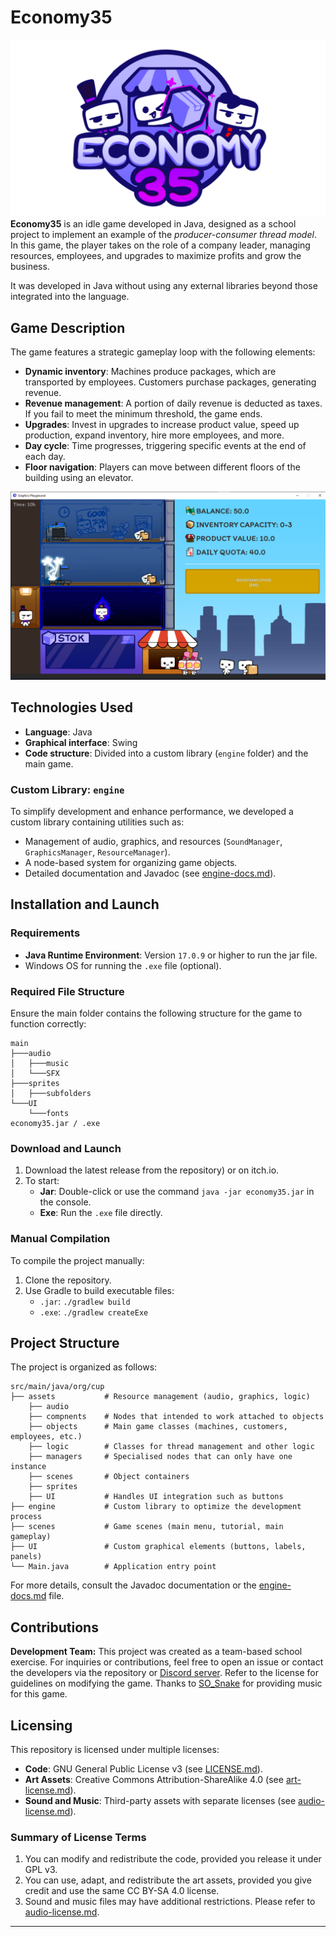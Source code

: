 # Economy35
![Banner](./github/banner.png)
**Economy35** is an idle game developed in Java, designed as a school project to implement an example of the *producer-consumer thread model*. In this game, the player takes on the role of a company leader, managing resources, employees, and upgrades to maximize profits and grow the business.

It was developed in Java without using any external libraries beyond those integrated into the language.

## Game Description

The game features a strategic gameplay loop with the following elements:

- **Dynamic inventory**: Machines produce packages, which are transported by employees. Customers purchase packages, generating revenue.
- **Revenue management**: A portion of daily revenue is deducted as taxes. If you fail to meet the minimum threshold, the game ends.
- **Upgrades**: Invest in upgrades to increase product value, speed up production, expand inventory, hire more employees, and more.
- **Day cycle**: Time progresses, triggering specific events at the end of each day.
- **Floor navigation**: Players can move between different floors of the building using an elevator.

![Example](./github/example-1.png)

## Technologies Used

- **Language**: Java
- **Graphical interface**: Swing
- **Code structure**: Divided into a custom library (`engine` folder) and the main game.

### Custom Library: `engine`

To simplify development and enhance performance, we developed a custom library containing utilities such as:

- Management of audio, graphics, and resources (`SoundManager`, `GraphicsManager`, `ResourceManager`).
- A node-based system for organizing game objects.
- Detailed documentation and Javadoc (see [engine-docs.md](./engine-docs.md)).

## Installation and Launch

### Requirements

- **Java Runtime Environment**: Version `17.0.9` or higher to run the jar file.
- Windows OS for running the `.exe` file (optional).

### Required File Structure

Ensure the main folder contains the following structure for the game to function correctly:

```
main
├───audio
│   ├───music
│   └───SFX
├───sprites
│   ├───subfolders
└───UI
    └───fonts
economy35.jar / .exe

```

### Download and Launch

1. Download the latest release from the repository) or on itch.io.
2. To start:
    - **Jar**: Double-click or use the command `java -jar economy35.jar` in the console.
    - **Exe**: Run the `.exe` file directly.

### Manual Compilation

To compile the project manually:

1. Clone the repository.
2. Use Gradle to build executable files:
    - `.jar`: `./gradlew build`
    - `.exe`: `./gradlew createExe`

## Project Structure

The project is organized as follows:

```
src/main/java/org/cup
├── assets           # Resource management (audio, graphics, logic)
    ├── audio        
    ├── compnents    # Nodes that intended to work attached to objects
    ├── objects      # Main game classes (machines, customers, employees, etc.)
    ├── logic        # Classes for thread management and other logic
    ├── managers     # Specialised nodes that can only have one instance
    ├── scenes       # Object containers
    ├── sprites      
    ├── UI           # Handles UI integration such as buttons
├── engine           # Custom library to optimize the development process
├── scenes           # Game scenes (main menu, tutorial, main gameplay)
├── UI               # Custom graphical elements (buttons, labels, panels)
└── Main.java        # Application entry point

```

For more details, consult the Javadoc documentation or the [engine-docs.md](./engine-docs.md) file.

## Contributions

**Development Team:** This project was created as a team-based school exercise. For inquiries or contributions, feel free to open an issue or contact the developers via the repository or [Discord server](https://discord.gg/y65xHCFWE8). Refer to the license for guidelines on modifying the game. Thanks to [SO_Snake](https://www.youtube.com/@SO_Snake) for providing music for this game.

## Licensing

This repository is licensed under multiple licenses:
- **Code**: GNU General Public License v3 (see [LICENSE.md](LICENSE.md)).
- **Art Assets**: Creative Commons Attribution-ShareAlike 4.0 (see [art-license.md](src\main\java\org\cup\assets\sprites\art-license.md)).
- **Sound and Music**: Third-party assets with separate licenses (see [audio-license.md](src\main\java\org\cup\assets\audio\audio-license.md)).

### Summary of License Terms
1. You can modify and redistribute the code, provided you release it under GPL v3.
2. You can use, adapt, and redistribute the art assets, provided you give credit and use the same CC BY-SA 4.0 license.
3. Sound and music files may have additional restrictions. Please refer to [audio-license.md](src\main\java\org\cup\assets\audio\audio-license.md).
---